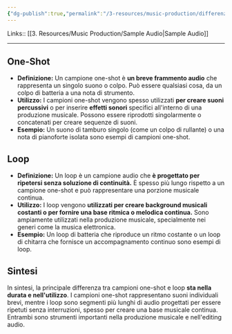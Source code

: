 ```yaml
---
{"dg-publish":true,"permalink":"/3-resources/music-production/differenza-tra-one-shot-e-loop/","tags":["type/note"]}
---
```


Links:: [[3. Resources/Music Production/Sample Audio\|Sample Audio]]

---
## One-Shot

- **Definizione:** Un campione one-shot è **un breve frammento audio** che rappresenta un singolo suono o colpo. Può essere qualsiasi cosa, da un colpo di batteria a una nota di strumento.
- **Utilizzo:** I campioni one-shot vengono spesso utilizzati **per creare suoni percussivi** o per inserire **effetti sonori** specifici all'interno di una produzione musicale. Possono essere riprodotti singolarmente o concatenati per creare sequenze di suoni.
- **Esempio:** Un suono di tamburo singolo (come un colpo di rullante) o una nota di pianoforte isolata sono esempi di campioni one-shot.

## Loop

- **Definizione:** Un loop è un campione audio che **è progettato per ripetersi senza soluzione di continuità.** È spesso più lungo rispetto a un campione one-shot e può rappresentare una porzione musicale continua.
- **Utilizzo:** I loop vengono **utilizzati per creare background musicali costanti o per fornire una base ritmica o melodica continua.** Sono ampiamente utilizzati nella produzione musicale, specialmente nei generi come la musica elettronica.
- **Esempio:** Un loop di batteria che riproduce un ritmo costante o un loop di chitarra che fornisce un accompagnamento continuo sono esempi di loop.

## Sintesi

In sintesi, la principale differenza tra campioni one-shot e loop **sta nella durata e nell'utilizzo**. I campioni one-shot rappresentano suoni individuali brevi, mentre i loop sono segmenti più lunghi di audio progettati per essere ripetuti senza interruzioni, spesso per creare una base musicale continua. Entrambi sono strumenti importanti nella produzione musicale e nell'editing audio.



